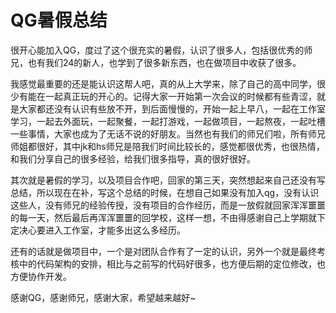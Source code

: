 # QG暑假总结

  很开心能加入QG，度过了这个很充实的暑假，认识了很多人，包括很优秀的师兄，也有我们24的新人，也学到了很多新东西，也在做项目中收获了很多。

​		我感觉最重要的还是能认识这帮人吧，真的从上大学来，除了自己的高中同学，很少有能在一起真正玩的开心的。记得大家一开始第一次会议的时候都有些青涩，就是大家都还没有认识有些放不开，到后面慢慢的，开始一起上早八，一起在工作室学习，一起去外面玩，一起聚餐，一起打游戏，一起做项目，一起熬夜，一起吐槽一些事情，大家也成为了无话不说的好朋友。当然也有我们的师兄们啦，所有师兄师姐都很好，其中jk和hs师兄是陪我们时间比较长的，感觉都很优秀，也很热情，和我们分享自己的很多经验，给我们很多指导，真的很好很好。

  其次就是暑假的学习，以及项目合作吧，回家的第三天，突然想起来自己还没有写总结，所以现在在补，写这个总结的时候，在想自己如果没有加入qg，没有认识这些人，没有师兄的经验传授，没有项目的合作经历，而是一放假就回家浑浑噩噩的每一天，然后最后再浑浑噩噩的回学校，这样一想，不由得感谢自己上学期就下定决心要进入工作室，才能多出这么多经历。

​		还有的话就是做项目中，一个是对团队合作有了一定的认识，另外一个就是最终考核中的代码架构的安排，相比与之前写的代码好很多，也方便后期的定位修改，也方便协作开发。

  感谢QG，感谢师兄，感谢大家，希望越来越好~

